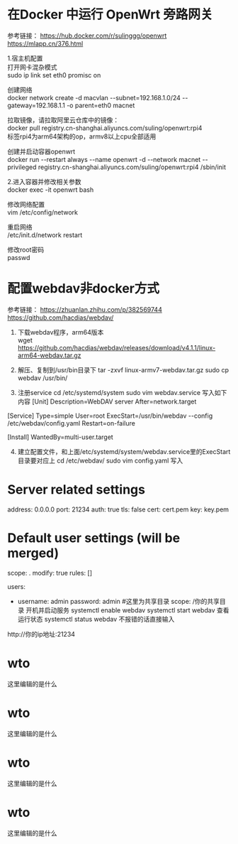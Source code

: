 # 在Docker 中运行 OpenWrt 旁路网关

参考链接：
https://hub.docker.com/r/sulinggg/openwrt
https://mlapp.cn/376.html

1.宿主机配置\
打开网卡混杂模式\
sudo ip link set eth0 promisc on

创建网络\
docker network create -d macvlan --subnet=192.168.1.0/24 --gateway=192.168.1.1 -o parent=eth0 macnet

拉取镜像，请拉取阿里云仓库中的镜像：\
docker pull registry.cn-shanghai.aliyuncs.com/suling/openwrt:rpi4\
标签rpi4为arm64架构的op，armv8以上cpu全部适用

创建并启动容器openwrt\
docker run --restart always --name openwrt -d --network macnet --privileged registry.cn-shanghai.aliyuncs.com/suling/openwrt:rpi4 /sbin/init

2.进入容器并修改相关参数\
docker exec -it openwrt bash

修改网络配置\
vim /etc/config/network

重启网络\
/etc/init.d/network restart

修改root密码\
passwd



# 配置webdav非docker方式
参考链接：
https://zhuanlan.zhihu.com/p/382569744
https://github.com/hacdias/webdav/

1. 下载webdav程序，arm64版本\
wget https://github.com/hacdias/webdav/releases/download/v4.1.1/linux-arm64-webdav.tar.gz

2. 解压、复制到/usr/bin目录下
tar -zxvf linux-armv7-webdav.tar.gz
sudo cp webdav /usr/bin/

3. 注册service
cd /etc/systemd/system
sudo vim webdav.service
写入如下内容
[Unit]
Description=WebDAV server
After=network.target

[Service]
Type=simple
User=root
ExecStart=/usr/bin/webdav --config /etc/webdav/config.yaml
Restart=on-failure

[Install]
WantedBy=multi-user.target

4. 建立配置文件，和上面/etc/systemd/system/webdav.service里的ExecStart目录要对应上
cd /etc/webdav/
sudo vim config.yaml
写入
# Server related settings
address: 0.0.0.0
port: 21234
auth: true
tls: false
cert: cert.pem
key: key.pem

# Default user settings (will be merged)
scope: .
modify: true
rules: []

users:
  - username: admin
    password: admin
    #这里为共享目录
    scope: /你的共享目录
开机并启动服务
systemctl enable webdav
systemctl start webdav
查看运行状态
systemctl status webdav
不报错的话直接输入

http://你的ip地址:21234





# wto
这里编辑的是什么


# wto
这里编辑的是什么


# wto
这里编辑的是什么

# wto
这里编辑的是什么

